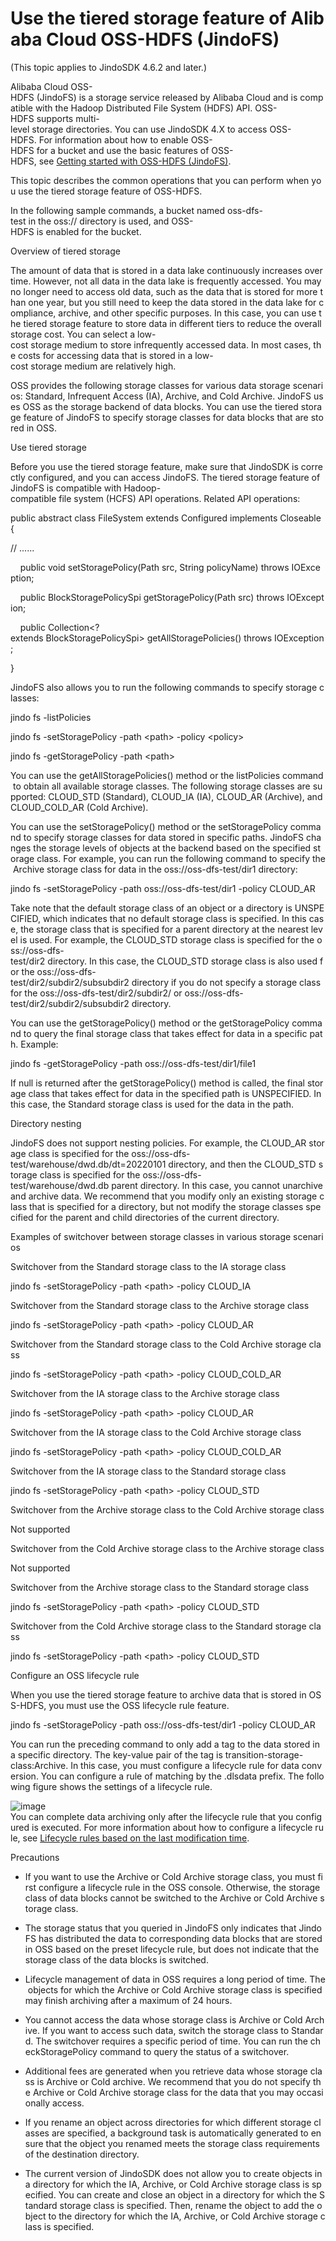 # Use the tiered storage feature of Alibaba Cloud OSS-HDFS (JindoFS)

(This topic applies to JindoSDK 4.6.2 and later.)

Alibaba Cloud OSS-HDFS (JindoFS) is a storage service released by Alibaba Cloud and is compatible with the Hadoop Distributed File System (HDFS) API. OSS-HDFS supports multi-level storage directories. You can use JindoSDK 4.X to access OSS-HDFS. For information about how to enable OSS-HDFS for a bucket and use the basic features of OSS-HDFS, see [Getting started with OSS-HDFS (JindoFS)](https://github.com/aliyun/alibabacloud-jindodata/blob/master/docs/user/4.x/4.6.x/4.6.12/jindofs/jindo_dls_quickstart.md). 

This topic describes the common operations that you can perform when you use the tiered storage feature of OSS-HDFS. 

In the following sample commands, a bucket named oss-dfs-test in the oss:// directory is used, and OSS-HDFS is enabled for the bucket. 

Overview of tiered storage

The amount of data that is stored in a data lake continuously increases over time. However, not all data in the data lake is frequently accessed. You may no longer need to access old data, such as the data that is stored for more than one year, but you still need to keep the data stored in the data lake for compliance, archive, and other specific purposes. In this case, you can use the tiered storage feature to store data in different tiers to reduce the overall storage cost. You can select a low-cost storage medium to store infrequently accessed data. In most cases, the costs for accessing data that is stored in a low-cost storage medium are relatively high. 

OSS provides the following storage classes for various data storage scenarios: Standard, Infrequent Access (IA), Archive, and Cold Archive. JindoFS uses OSS as the storage backend of data blocks. You can use the tiered storage feature of JindoFS to specify storage classes for data blocks that are stored in OSS. 

Use tiered storage

Before you use the tiered storage feature, make sure that JindoSDK is correctly configured, and you can access JindoFS. The tiered storage feature of JindoFS is compatible with Hadoop-compatible file system (HCFS) API operations. Related API operations:

public abstract class FileSystem extends Configured implements Closeable {

// ......

    public void setStoragePolicy(Path src, String policyName) throws IOException;

    public BlockStoragePolicySpi getStoragePolicy(Path src) throws IOException;

    public Collection<?extends BlockStoragePolicySpi\> getAllStoragePolicies() throws IOException;

}

JindoFS also allows you to run the following commands to specify storage classes:

jindo fs -listPolicies

jindo fs -setStoragePolicy -path <path\> -policy <policy\>

jindo fs -getStoragePolicy -path <path\>

You can use the getAllStoragePolicies() method or the listPolicies command to obtain all available storage classes. The following storage classes are supported: CLOUD\_STD (Standard), CLOUD\_IA (IA), CLOUD\_AR (Archive), and CLOUD\_COLD\_AR (Cold Archive). 

You can use the setStoragePolicy() method or the setStoragePolicy command to specify storage classes for data stored in specific paths. JindoFS changes the storage levels of objects at the backend based on the specified storage class. For example, you can run the following command to specify the Archive storage class for data in the oss://oss-dfs-test/dir1 directory:

jindo fs -setStoragePolicy -path oss://oss-dfs-test/dir1 -policy CLOUD\_AR

Take note that the default storage class of an object or a directory is UNSPECIFIED, which indicates that no default storage class is specified. In this case, the storage class that is specified for a parent directory at the nearest level is used. For example, the CLOUD\_STD storage class is specified for the oss://oss-dfs-test/dir2 directory. In this case, the CLOUD\_STD storage class is also used for the oss://oss-dfs-test/dir2/subdir2/subsubdir2 directory if you do not specify a storage class for the oss://oss-dfs-test/dir2/subdir2/ or oss://oss-dfs-test/dir2/subdir2/subsubdir2 directory. 

You can use the getStoragePolicy() method or the getStoragePolicy command to query the final storage class that takes effect for data in a specific path. Example:

jindo fs -getStoragePolicy -path oss://oss-dfs-test/dir1/file1

If null is returned after the getStoragePolicy() method is called, the final storage class that takes effect for data in the specified path is UNSPECIFIED. In this case, the Standard storage class is used for the data in the path. 

Directory nesting

JindoFS does not support nesting policies. For example, the CLOUD\_AR storage class is specified for the oss://oss-dfs-test/warehouse/dwd.db/dt=20220101 directory, and then the CLOUD\_STD storage class is specified for the oss://oss-dfs-test/warehouse/dwd.db parent directory. In this case, you cannot unarchive and archive data. We recommend that you modify only an existing storage class that is specified for a directory, but not modify the storage classes specified for the parent and child directories of the current directory.

Examples of switchover between storage classes in various storage scenarios

Switchover from the Standard storage class to the IA storage class

jindo fs -setStoragePolicy -path <path\> -policy CLOUD\_IA

Switchover from the Standard storage class to the Archive storage class

jindo fs -setStoragePolicy -path <path\> -policy CLOUD\_AR

Switchover from the Standard storage class to the Cold Archive storage class

jindo fs -setStoragePolicy -path <path\> -policy CLOUD\_COLD\_AR

Switchover from the IA storage class to the Archive storage class

jindo fs -setStoragePolicy -path <path\> -policy CLOUD\_AR

Switchover from the IA storage class to the Cold Archive storage class

jindo fs -setStoragePolicy -path <path\> -policy CLOUD\_COLD\_AR

Switchover from the IA storage class to the Standard storage class

jindo fs -setStoragePolicy -path <path\> -policy CLOUD\_STD

Switchover from the Archive storage class to the Cold Archive storage class

Not supported

Switchover from the Cold Archive storage class to the Archive storage class

Not supported

Switchover from the Archive storage class to the Standard storage class

jindo fs -setStoragePolicy -path <path\> -policy CLOUD\_STD

Switchover from the Cold Archive storage class to the Standard storage class

jindo fs -setStoragePolicy -path <path\> -policy CLOUD\_STD

Configure an OSS lifecycle rule

When you use the tiered storage feature to archive data that is stored in OSS-HDFS, you must use the OSS lifecycle rule feature.

jindo fs -setStoragePolicy -path oss://oss-dfs-test/dir1 -policy CLOUD\_AR

You can run the preceding command to only add a tag to the data stored in a specific directory. The key-value pair of the tag is transition-storage-class:Archive. In this case, you must configure a lifecycle rule for data conversion. You can configure a rule of matching by the .dlsdata prefix. The following figure shows the settings of a lifecycle rule.

![image](https://alidocs.oss-cn-zhangjiakou.aliyuncs.com/res/ABmOorZoWNPjqawZ/img/e21cd148-de38-43e7-9d02-dfaaade2a29f.png?x-oss-process=image/crop,x_0,y_0,w_794,h_965)You can complete data archiving only after the lifecycle rule that you configured is executed. For more information about how to configure a lifecycle rule, see [Lifecycle rules based on the last modification time](https://help.aliyun.com/document_detail/31904.html). 

Precautions

*   If you want to use the Archive or Cold Archive storage class, you must first configure a lifecycle rule in the OSS console. Otherwise, the storage class of data blocks cannot be switched to the Archive or Cold Archive storage class. 
    
*   The storage status that you queried in JindoFS only indicates that JindoFS has distributed the data to corresponding data blocks that are stored in OSS based on the preset lifecycle rule, but does not indicate that the storage class of the data blocks is switched. 
    
*   Lifecycle management of data in OSS requires a long period of time. The objects for which the Archive or Cold Archive storage class is specified may finish archiving after a maximum of 24 hours. 
    
*   You cannot access the data whose storage class is Archive or Cold Archive. If you want to access such data, switch the storage class to Standard. The switchover requires a specific period of time. You can run the checkStoragePolicy command to query the status of a switchover. 
    
*   Additional fees are generated when you retrieve data whose storage class is Archive or Cold archive. We recommend that you do not specify the Archive or Cold Archive storage class for the data that you may occasionally access. 
    
*   If you rename an object across directories for which different storage classes are specified, a background task is automatically generated to ensure that the object you renamed meets the storage class requirements of the destination directory. 
    
*   The current version of JindoSDK does not allow you to create objects in a directory for which the IA, Archive, or Cold Archive storage class is specified. You can create and close an object in a directory for which the Standard storage class is specified. Then, rename the object to add the object to the directory for which the IA, Archive, or Cold Archive storage class is specified.